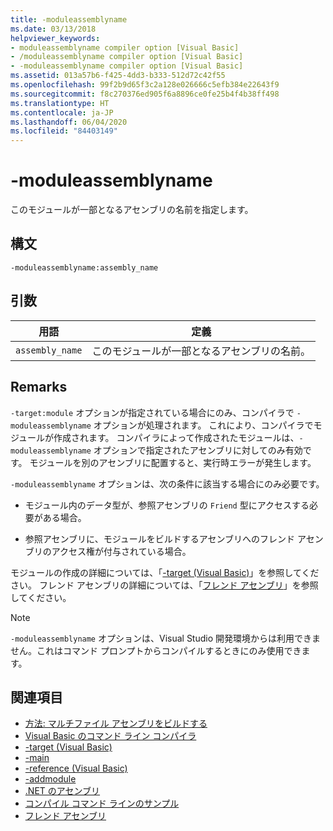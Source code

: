 ```yaml
---
title: -moduleassemblyname
ms.date: 03/13/2018
helpviewer_keywords:
- moduleassemblyname compiler option [Visual Basic]
- /moduleassemblyname compiler option [Visual Basic]
- -moduleassemblyname compiler option [Visual Basic]
ms.assetid: 013a57b6-f425-4dd3-b333-512d72c42f55
ms.openlocfilehash: 99f2b9d65f3c2a128e026666c5efb384e22643f9
ms.sourcegitcommit: f8c270376ed905f6a8896ce0fe25b4f4b38ff498
ms.translationtype: HT
ms.contentlocale: ja-JP
ms.lasthandoff: 06/04/2020
ms.locfileid: "84403149"
---
```

# <a name="-moduleassemblyname"></a>-moduleassemblyname
このモジュールが一部となるアセンブリの名前を指定します。  
  
## <a name="syntax"></a>構文  
  
```console  
-moduleassemblyname:assembly_name  
```  
  
## <a name="arguments"></a>引数  
  
|用語|定義|  
|---|---|  
|`assembly_name`|このモジュールが一部となるアセンブリの名前。|  
  
## <a name="remarks"></a>Remarks  
 `-target:module` オプションが指定されている場合にのみ、コンパイラで `-moduleassemblyname` オプションが処理されます。 これにより、コンパイラでモジュールが作成されます。 コンパイラによって作成されたモジュールは、`-moduleassemblyname` オプションで指定されたアセンブリに対してのみ有効です。 モジュールを別のアセンブリに配置すると、実行時エラーが発生します。  
  
 `-moduleassemblyname` オプションは、次の条件に該当する場合にのみ必要です。  
  
- モジュール内のデータ型が、参照アセンブリの `Friend` 型にアクセスする必要がある場合。  
  
- 参照アセンブリに、モジュールをビルドするアセンブリへのフレンド アセンブリのアクセス権が付与されている場合。  
  
 モジュールの作成の詳細については、「[-target (Visual Basic)](target.md)」を参照してください。 フレンド アセンブリの詳細については、「[フレンド アセンブリ](../../../standard/assembly/friend.md)」を参照してください。  
  
> [!NOTE]
> `-moduleassemblyname` オプションは、Visual Studio 開発環境からは利用できません。これはコマンド プロンプトからコンパイルするときにのみ使用できます。  
  
## <a name="see-also"></a>関連項目

- [方法: マルチファイル アセンブリをビルドする](../../../framework/app-domains/build-multifile-assembly.md)
- [Visual Basic のコマンド ライン コンパイラ](index.md)
- [-target (Visual Basic)](target.md)
- [-main](main.md)
- [-reference (Visual Basic)](reference.md)
- [-addmodule](addmodule.md)
- [.NET のアセンブリ](../../../standard/assembly/index.md)
- [コンパイル コマンド ラインのサンプル](sample-compilation-command-lines.md)
- [フレンド アセンブリ](../../../standard/assembly/friend.md)
